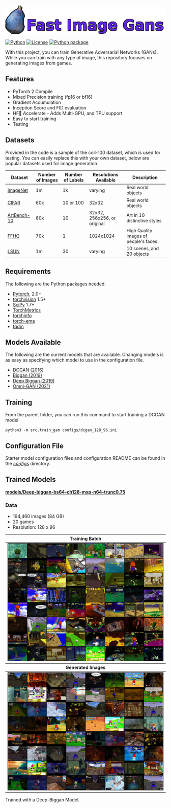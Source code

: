 ![Fast Image Gans with a picture of a fig to the left of it](logo/FigsName.png) 

[![Python](https://img.shields.io/badge/Python-3.8--3.11-blue)](https://www.python.org/downloads/) [![License](https://img.shields.io/badge/License-GPL--3.0-yellow)](https://github.com/gcervantes8/Game-Image-Generator/blob/master/LICENSE) [![Python package](https://github.com/gcervantes8/Game-Image-Generator/actions/workflows/python-package.yml/badge.svg)](https://github.com/gcervantes8/Game-Image-Generator/actions/workflows/python-package.yml)


With this project, you can train Generative Adversarial Networks (GANs).  While you can train with any type of image, 
this repository focuses on generating images from games.

## Features

 - PyTorch 2 Compile 
 - Mixed Precision training (fp16 or bf16)
 - Gradient Accumulation
 - Inception Score and FID evaluation
 - HF🤗 Accelerate - Adds Multi-GPU, and TPU support
 - Easy to start training
 - Testing

## Datasets
Provided in the code is a sample of the coil-100 dataset, which is used for testing.  You can easily replace this with your own dataset, below are popular datasets used for image generation.

| Dataset | Number of Images | Number of Labels | Resolutions Available | Description |
| - | - | - | - | - |
|[ImageNet](https://www.kaggle.com/c/imagenet-object-localization-challenge/overview/description) | 1m | 1k | varying | Real world objects |
|[CIFAR](https://www.cs.toronto.edu/~kriz/cifar.html) | 60k | 10 or 100 | 32x32 | Real world objects |
|[ArtBench-10](https://github.com/liaopeiyuan/artbench#readme) | 60k | 10 | 32x32, 256x256, or original | Art in 10 distinctive styles |
|[FFHQ](https://github.com/NVlabs/ffhq-dataset#readme) | 70k | 1 | 1024x1024 | High Quality images of people's faces |
|[LSUN](https://www.yf.io/p/lsun) | 1m | 30 | varying | 10 scenes, and 20 objects |

## Requirements
The following are the Python packages needed.
- [Pytorch](https://pytorch.org/get-started/locally/), 2.0+
- [torchvision](https://pypi.org/project/torchvision/) 1.5+
- [SciPy](https://scipy.org/install/) 1.7+
- [TorchMetrics](https://torchmetrics.readthedocs.io/en/stable/)
- [torchinfo](https://github.com/TylerYep/torchinfo)
- [torch-ema](https://github.com/fadel/pytorch_ema)
- [tqdm](https://tqdm.github.io/)

## Models Available
The following are the current models that are available.  Changing models is as easy as specifying which model to use in the configuration file.
- [DCGAN (2016)](https://arxiv.org/pdf/1511.06434.pdf)
- [Biggan (2019)](https://arxiv.org/abs/1809.11096)
- [Deep Biggan (2019)](https://arxiv.org/abs/1809.11096)
- [Omni-GAN (2021)](https://arxiv.org/pdf/2011.13074.pdf)

## Training

From the parent folder, you can run this command to start training a DCGAN model
```
python3 -m src.train_gan configs/dcgan_128_96.ini
```

## Configuration File

Starter model configuration files and configuration README can be found in the [_configs_](https://github.com/gcervantes8/Game-Image-Generator/tree/master/configs) directory.

## Trained Models

[**models/Deep-biggan-bs64-ch128-mxp-n64-trunc0.75**](models/Deep-biggan-bs64-ch128-mxp-n64-trunc0.75)

### Data
- 194,460 images (84 GB)
- 20 games
- Resolution: 128 x 96

<table>
  <thead><th colspan="3">Training Batch</th></thead>
  <td colspan="3" align="center"><img src="models/Deep-biggan-bs64-ch128-mxp-n64-trunc0.75/images/train_batch.png" alt="Images of training batch"></td>
  <thead> <th colspan="3"> Generated Images </th> </thead>
<td colspan="3" align="center"><img src="models/Deep-biggan-bs64-ch128-mxp-n64-trunc0.75/images/generated_image_68000.png" alt="Images of training batch"></td>
</table>
Trained with a Deep-Biggan Model.
